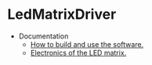 # LedMatrixDriver

- Documentation
  - [How to build and use the software.](./Doc/Software.md)
  - [Electronics of the LED matrix.](./Doc/SignalFlow.md)
